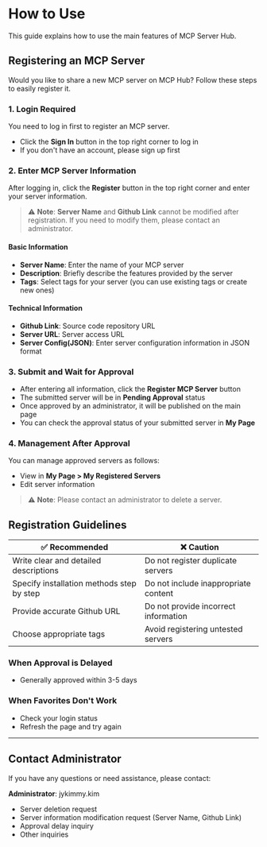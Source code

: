 # How to Use

This guide explains how to use the main features of MCP Server Hub.

## Registering an MCP Server

Would you like to share a new MCP server on MCP Hub? Follow these steps to easily register it.

### 1. Login Required

You need to log in first to register an MCP server.

- Click the **Sign In** button in the top right corner to log in
- If you don't have an account, please sign up first

### 2. Enter MCP Server Information

After logging in, click the **Register** button in the top right corner and enter your server information.

> ⚠️ **Note**: **Server Name** and **Github Link** cannot be modified after registration. If you need to modify them, please contact an administrator.

#### Basic Information
- **Server Name**: Enter the name of your MCP server
- **Description**: Briefly describe the features provided by the server
- **Tags**: Select tags for your server (you can use existing tags or create new ones)

#### Technical Information
- **Github Link**: Source code repository URL
- **Server URL**: Server access URL
- **Server Config(JSON)**: Enter server configuration information in JSON format

### 3. Submit and Wait for Approval

- After entering all information, click the **Register MCP Server** button
- The submitted server will be in **Pending Approval** status
- Once approved by an administrator, it will be published on the main page
- You can check the approval status of your submitted server in **My Page**

### 4. Management After Approval

You can manage approved servers as follows:

- View in **My Page > My Registered Servers**
- Edit server information

> ⚠️ **Note**: Please contact an administrator to delete a server.


## Registration Guidelines

| ✅ Recommended | ❌ Caution |
|-----------|-----------|
| Write clear and detailed descriptions | Do not register duplicate servers |
| Specify installation methods step by step | Do not include inappropriate content |
| Provide accurate Github URL | Do not provide incorrect information |
| Choose appropriate tags | Avoid registering untested servers |

### When Approval is Delayed
- Generally approved within 3-5 days

### When Favorites Don't Work
- Check your login status
- Refresh the page and try again

---

## Contact Administrator

If you have any questions or need assistance, please contact:

**Administrator**: jykimmy.kim

- Server deletion request
- Server information modification request (Server Name, Github Link)
- Approval delay inquiry
- Other inquiries

